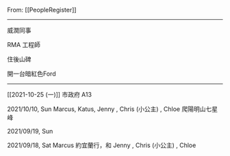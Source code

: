 From: [[PeopleRegister]]

---


威潤同事

RMA 工程師

住後山碑

開一台暗紅色Ford

---

[[2021-10-25 (一)]] 市政府 A13

2021/10/10, Sun Marcus, Katus, Jenny , Chris (小公主) , Chloe 爬陽明山七星峰

2021/09/19, Sun 

2021/09/18, Sat Marcus 約宜蘭行，和 Jenny , Chris (小公主) , Chloe